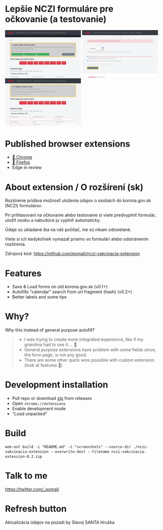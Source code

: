 # Lepšie NCZI formuláre pre očkovanie (a testovanie)

<p float="left">
<img src="screenshots/www.old.korona.gov.sk_covid-19-vaccination-form.php(Laptop%20with%20MDPI%20screen)%20(1).png" alt="Page with saved forms" width="250"/>

<img src="screenshots/www.old.korona.gov.sk_covid-19-vaccination-form.php(Laptop%20with%20MDPI%20screen)%20(2).png" alt="Page with save button" width="250"/>

<img src="screenshots/www.old.korona.gov.sk_covid-19-vaccination-form.php(Laptop%20with%20MDPI%20screen).png" alt="Page without saved forms" width="250"/>
</p>

# Published browser extensions

- <a href="https://chrome.google.com/webstore/detail/lep%C5%A1ia-nczi-registr%C3%A1cia/fniphkhigniidpeeogcnmhgcnhfnajbo">🐶 Chrome</a>
- <a href="https://addons.mozilla.org/en-US/developers/addon/lep%C5%A1ia-nczi-registr%C3%A1cia" >🦊 Firefox</a>
- <!--🐠--> Edge in review

# About extension / O rozšírení (sk)

Rozšírenie pridáva možnosť uloženia údajov o osobách do korona.gov.sk (NCZI) formulárov.

Pri prihlasovaní na očkovanie alebo testovanie si viete predvyplniť formulár, uložiť osobu a nabudúce ju vyplniť automaticky.

Údaje sú ukladané iba na váš počítač, nie sú nikam odosielané.

Viete si ich kedykoľvek vymazať priamo vo formulári alebo odstránením rozšírenia.

Zdrojový kód: https://github.com/pomali/nczi-vakcinacia-extension

# Features

- Save & Load forms on old.korona.gov.sk (v0.1+)
- Autofills "calendar" search from url fragment (hash) (v0.2+)
- Better labels and some tips

# Why?

Why this instead of general purpose autofill?

> - I was trying to create more integrated experience, like if my grandma had to use it ... 🤨
> - General purpose extensions have problem with some fields since, the form page, is not any good.
> - There are some other quick wins possible with custom extension (look at features 🙂)

# Development installation

- Pull repo or download [zip](https://github.com/pomali/nczi-vakcinacia-extension/archive/v0.1.1.zip) from releases
- Open `chrome://extensions`
- Enable development mode
- "Load unpacked"

# Build

```
web-ext build -i "README.md" -i "screenshots" --source-dir ./nczi-vakcinacia-extension --overwrite-dest --filename nczi-vakcinacia-extension-0.2.zip
```

# Talk to me

https://twitter.com/_pomali

# Refresh button

Aktualizácia údajov na pozadi by Slavoj SANTA Hruška
